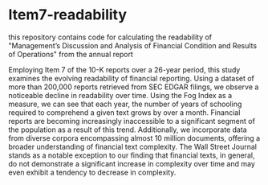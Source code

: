 # Item7-readability
this repository contains code for calculating the readability of "Management’s Discussion and Analysis of Financial Condition and Results of Operations" from the annual report

Employing Item 7 of the 10-K reports over a 26-year period, this study examines the evolving readability of financial reporting. Using a dataset of more than 200,000 reports retrieved from SEC EDGAR filings, we observe a noticeable decline in readability over time. Using the Fog Index as a measure, we can see that each year, the number of years of schooling required to comprehend a given text grows by over a month. Financial reports are becoming increasingly inaccessible to a significant segment of the population as a result of this trend. Additionally, we incorporate data from diverse corpora encompassing almost 10 million documents, offering a broader understanding of financial text complexity. The Wall Street Journal stands as a notable exception to our finding that financial texts, in general, do not demonstrate a significant increase in complexity over time and may even exhibit a tendency to decrease in complexity.
